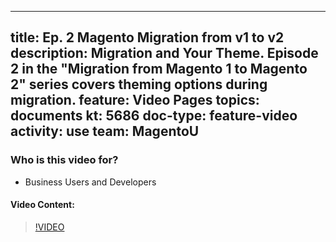 
---
title: Ep. 2 Magento Migration from v1 to v2
description: Migration and Your Theme. Episode 2 in the "Migration from Magento 1 to Magento 2" series covers theming options during migration.
feature: Video Pages
topics: documents
kt: 5686
doc-type: feature-video
activity: use
team: MagentoU
---

### Who is this video for?

* Business Users and Developers

#### Video Content:

>[!VIDEO](https://video.tv.adobe.com/v/35840)